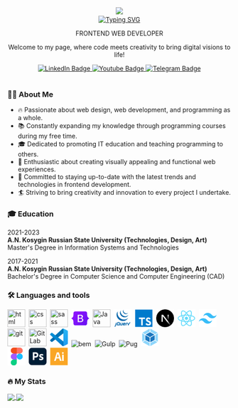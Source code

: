 <div id="header" align="center">
	<img src="https://media.giphy.com/media/1C8bHHJturSx2/giphy.gif" width="200"/> <br>
	<a href="https://git.io/typing-svg"><img src="https://readme-typing-svg.herokuapp.com?font=Fira+Code&size=29&pause=1000&color=61A7FF&center=true&vCenter=true&width=600&height=40&lines=Hi+there%2C+I'm+Marina+Verkutis!" alt="Typing SVG" /></a>
	<p>FRONTEND WEB DEVELOPER</p>
	<p>Welcome to my page, where code meets creativity to bring digital visions to life!</p>
	<div id="badges">
  		<a href="https://www.linkedin.com/in/marina-verkutis">
    			<img src="https://img.shields.io/badge/LinkedIn-blue?style=for-the-badge&logo=linkedin&logoColor=white" alt="LinkedIn Badge"/>
  		</a>
  		<a href="https://youtube.com/@doit4493?si=kcc9tvU8UTan_jAV">
    			<img src="https://img.shields.io/badge/YouTube-red?style=for-the-badge&logo=youtube&logoColor=white" alt="Youtube Badge"/>
  		</a>
  		<a href="https://t.me/molliTy">
    			<img src="https://img.shields.io/badge/Telegram-blue?style=for-the-badge&logo=telegram&logoColor=white" alt="Telegram Badge"/>
  		</a>
	</div>	
	<img src="https://komarev.com/ghpvc/?username=marina-verkutis&style=flat-square&color=blue" alt=""/>
</div>

### :woman_technologist: About Me 
- :fire: Passionate about web design, web development, and programming as a whole.
- :books: Constantly expanding my knowledge through programming courses during my free time.
- :mortar_board: Dedicated to promoting IT education and teaching programming to others.
- :star2: Enthusiastic about creating visually appealing and functional web experiences.
- :pencil: Committed to staying up-to-date with the latest trends and technologies in frontend development.
- :surfer: Striving to bring creativity and innovation to every project I undertake.

### :mortar_board: Education 

2021-2023 <br>
**A.N. Kosygin Russian State University (Technologies, Design, Art)** <br>
Master's Degree in Information Systems and Technologies

2017-2021 <br>
**A.N. Kosygin Russian State University (Technologies, Design, Art)** <br>
Bachelor's Degree in Computer Science and Computer Engineering (CAD)

### :hammer_and_wrench: Languages and tools
<img src="https://cdn.jsdelivr.net/gh/devicons/devicon/icons/html5/html5-original.svg" title="html" width="40" height="40"/>&nbsp;
<img src="https://cdn.jsdelivr.net/gh/devicons/devicon/icons/css3/css3-original.svg" title="css" width="40" height="40"/>&nbsp;
<img src="https://cdn.jsdelivr.net/gh/devicons/devicon/icons/sass/sass-original.svg" title="sass" width="40" height="40"/>&nbsp;
<img src="https://github.com/devicons/devicon/blob/master/icons/bootstrap/bootstrap-original.svg" title="Bootstrap" width="40" height="40"/>&nbsp;
<img src="https://cdn.jsdelivr.net/gh/devicons/devicon/icons/javascript/javascript-original.svg" title="Java Script" width="40" height="40"/>&nbsp;
<img src="https://github.com/devicons/devicon/blob/master/icons/jquery/jquery-plain-wordmark.svg" title="jQuery" width="40" height="40"/>&nbsp;
<img src="https://github.com/devicons/devicon/blob/master/icons/typescript/typescript-original.svg" title="Type Script" alt="Type Script" width="40" height="40"/>&nbsp;
<img src="https://github.com/devicons/devicon/blob/master/icons/nextjs/nextjs-original.svg" title="Next JS" alt="Next JS" width="40" height="40"/>&nbsp;
<img src="https://github.com/devicons/devicon/blob/master/icons/react/react-original.svg" title="React" alt="React" width="40" height="40"/>&nbsp;
<img src="https://github.com/devicons/devicon/blob/master/icons/tailwindcss/tailwindcss-original.svg" title="Tailwind CSS" alt="tailwindcss" width="40" height="40"/>&nbsp;
<br>
<img src="https://cdn.jsdelivr.net/gh/devicons/devicon/icons/git/git-plain.svg" title="git" width="40" height="40"/>&nbsp;
<img src="https://cdn.jsdelivr.net/gh/devicons/devicon/icons/gitlab/gitlab-plain.svg" title="Git Lab" width="40" height="40"/>&nbsp;
<img src="https://github.com/devicons/devicon/blob/master/icons/vscode/vscode-original.svg" title="vscode" alt="vscode" width="40" height="40"/>&nbsp;
<img src="https://github.com/marina-verkutis/marina-verkutis/assets/124586787/428b57a8-5ddd-4a07-a07f-859a7d9b7bff" title="bem" alt="bem" width="40" height="40"/>&nbsp; 
<img src="https://github.com/marina-verkutis/marina-verkutis/assets/124586787/8379f8d0-2f49-4673-ba77-6bc8f33f431e" title="Gulp" alt="Gulp" width="40" height="40"/>&nbsp;
<img src="https://github.com/marina-verkutis/marina-verkutis/assets/124586787/37f3bed5-203a-4858-9fa1-d4471eae88a6" title="Pug" alt="Pug" width="45" height="40"/>&nbsp;
<img src="https://github.com/devicons/devicon/blob/master/icons/webpack/webpack-original.svg" title="Webpack" alt="Webpack" width="40" height="40"/>&nbsp;
<br>
<img src="https://github.com/devicons/devicon/blob/master/icons/figma/figma-original.svg" title="Figma" alt="Figma" width="40" height="40"/>&nbsp;
<img src="https://github.com/devicons/devicon/blob/master/icons/photoshop/photoshop-plain.svg" title="Adobe Photoshop" alt="Photoshop" width="40" height="40"/>&nbsp;
<img src="https://github.com/devicons/devicon/blob/master/icons/illustrator/illustrator-plain.svg" title="Adobe Illustrator" alt="Illustrator" width="40" height="40"/>&nbsp;


### :fire: My Stats
<a href="https://github.com/anuraghazra/github-readme-stats">
  <img height=200 align="center" src="https://github-readme-stats.vercel.app/api?username=marina-verkutis&show_icons=true&theme=transparent&rank_icon=github" />
</a>
<a href="https://github.com/anuraghazra/convoychat">
  <img height=200 align="center" src="https://github-readme-stats.vercel.app/api/top-langs?username=marina-verkutis&layout=compact&&theme=transparent&langs_count=8&card_width=320&hide=pascal,c,c%2B%2B" />
</a>

<!--
### :paperclip: Repositories
[![Readme Card](https://github-readme-stats.vercel.app/api/pin/?username=marina-verkutis&repo=noemi-blog&show_owner=true&theme=transparent)](https://github.com/marina-verkutis/noemi-blog) 
-->
